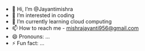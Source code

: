 - 👋 Hi, I’m @Jayantimishra
- 👀 I’m interested in coding
- 🌱 I’m currently learning cloud computing
- 📫 How to reach me - mishrajayanti956@gmail.com
- 😄 Pronouns: ...
- ⚡ Fun fact: ...

<!---
Jayantimishra/Jayantimishra is a ✨ special ✨ repository because its `README.md` (this file) appears on your GitHub profile.
You can click the Preview link to take a look at your changes.
--->

